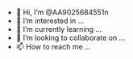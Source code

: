 - 👋 Hi, I’m @AA9025684551n
- 👀 I’m interested in ...
- 🌱 I’m currently learning ...
- 💞️ I’m looking to collaborate on ...
- 📫 How to reach me ...

<!---
AA9025684551n/AA9025684551n is a ✨ special ✨ repository because its `README.md` (this file) appears on your GitHub profile.
You can click the Preview link to take a look at your changes.
--->
